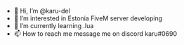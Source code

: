 - 👋 Hi, I’m @karu-del
- 👀 I’m interested in Estonia FiveM server developing
- 🌱 I’m currently learning .lua
- 📫 How to reach me message me on discord karu#0690

<!---
karu-del/karu-del is a ✨ special ✨ repository because its `README.md` (this file) appears on your GitHub profile.
You can click the Preview link to take a look at your changes.
--->
